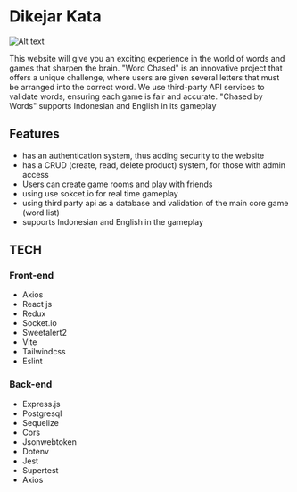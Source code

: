 # Dikejar Kata
![Alt text](image.png)

This website will give you an exciting experience in the world of words and games that sharpen the brain. "Word Chased" is an innovative project that offers a unique challenge, where users are given several letters that must be arranged into the correct word. We use third-party API services to validate words, ensuring each game is fair and accurate. "Chased by Words" supports Indonesian and English in its gameplay

## Features
 - has an authentication system, thus adding security to the website
 - has a CRUD (create, read, delete product) system, for those with admin access
 - Users can create game rooms and play with friends
 - using use sokcet.io for real time gameplay
 - using third party api as a database and validation of the main core game (word list)
 - supports Indonesian and English in the gameplay

## TECH
### Front-end
- Axios
- React js
- Redux
- Socket.io
- Sweetalert2
- Vite
- Tailwindcss
- Eslint

### Back-end
- Express.js
- Postgresql
- Sequelize
- Cors
- Jsonwebtoken
- Dotenv
- Jest
- Supertest
- Axios
